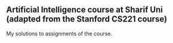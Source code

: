 ## Artificial Intelligence course at Sharif Uni (adapted from the Stanford CS221 course)

My solutions to assignments of the course.
